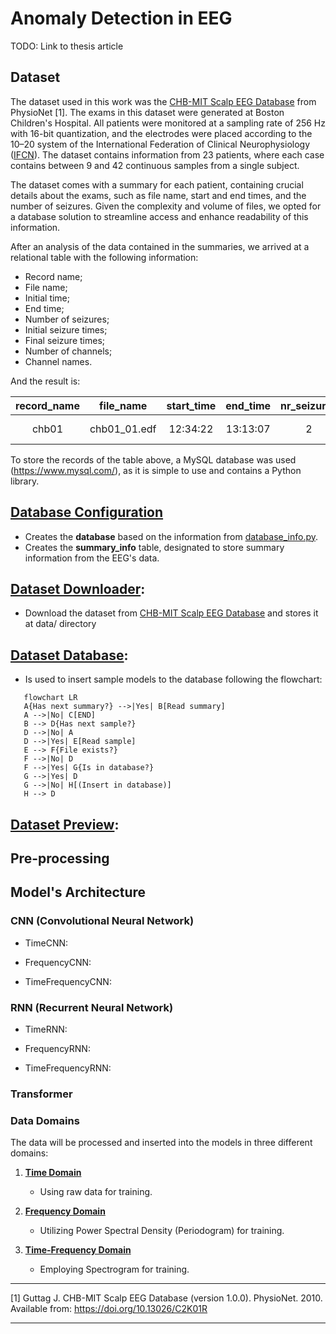 # Anomaly Detection in EEG

TODO: Link to thesis article

## Dataset

The dataset used in this work was the [CHB-MIT Scalp EEG Database](https://physionet.org/physiobank/database/chbmit/) from PhysioNet [1]. The exams in this dataset were generated at Boston Children's Hospital. All patients were monitored at a sampling rate of 256 Hz with 16-bit quantization, and the electrodes were placed according to the 10–20 system of the International Federation of Clinical Neurophysiology ([IFCN](https://www.ifcn.info/)). The dataset contains information from 23 patients, where each case contains between 9 and 42 continuous samples from a single subject.

The dataset comes with a summary for each patient, containing crucial details about the exams, such as file name, start and end times, and the number of seizures. Given the complexity and volume of files, we opted for a database solution to streamline access and enhance readability of this information.

After an analysis of the data contained in the summaries, we arrived at a relational table with the following information:

- Record name;
- File name;
- Initial time;
- End time;
- Number of seizures;
- Initial seizure times;
- Final seizure times;
- Number of channels;
- Channel names.

And the result is:

| record_name |  file_name   | start_time | end_time | nr_seizures | start_seizure | end_seizure | nr_channels |   ds_channels    |
| :---------: | :----------: | :--------: | :------: | :---------: | :-----------: | :---------: | :---------: | :--------------: |
|    chb01    | chb01_01.edf |  12:34:22  | 13:13:07 |      2      |  1862, 2000   | 1963, 2213  |     24      | FP1-F7,F7-T7,... |

To store the records of the table above, a MySQL database was used (https://www.mysql.com/), as it is simple to use and contains a Python library.

## [Database Configuration](https://github.com/luizantoniona/eeg-anomaly-detection/blob/main/database_configuration.ipynb)
- Creates the **database** based on the information from [database_info.py](https://github.com/luizantoniona/eeg-anomaly-detection/blob/main/database/database_info.py).
- Creates the **summary_info** table, designated to store summary information from the EEG's data.

## [Dataset Downloader](https://github.com/luizantoniona/eeg-anomaly-detection/blob/main/dataset_downloader.ipynb):
- Download the dataset from [CHB-MIT Scalp EEG Database](https://physionet.org/physiobank/database/chbmit/) and stores it at data/ directory

## [Dataset Database](https://github.com/luizantoniona/eeg-anomaly-detection/blob/main/dataset_database.ipynb):
- Is used to insert sample models to the database following the flowchart:
  
```mermaid
   flowchart LR
   A{Has next summary?} -->|Yes| B[Read summary]
   A -->|No| C[END]
   B --> D{Has next sample?}
   D -->|No| A
   D -->|Yes| E[Read sample]
   E --> F{File exists?}
   F -->|No| D
   F -->|Yes| G{Is in database?}
   G -->|Yes| D
   G -->|No| H[(Insert in database)]
   H --> D
```

## [Dataset Preview](https://github.com/luizantoniona/eeg-anomaly-detection/blob/main/dataset_preview.ipynb):

## Pre-processing

## Model's Architecture

### CNN (Convolutional Neural Network)

- TimeCNN:

- FrequencyCNN:

- TimeFrequencyCNN:

### RNN (Recurrent Neural Network)
- TimeRNN:

- FrequencyRNN:

- TimeFrequencyRNN:

### Transformer

### Data Domains
The data will be processed and inserted into the models in three different domains:

1. **[Time Domain](https://github.com/luizantoniona/eeg-anomaly-detection/blob/main/training_time.ipynb)**
   - Using raw data for training.

2. **[Frequency Domain](https://github.com/luizantoniona/eeg-anomaly-detection/blob/main/training_frequency.ipynb)**
   - Utilizing Power Spectral Density (Periodogram) for training.

3. **[Time-Frequency Domain](https://github.com/luizantoniona/eeg-anomaly-detection/blob/main/training_time_frequency.ipynb)**
   - Employing Spectrogram for training.

---

[1] Guttag J. CHB-MIT Scalp EEG Database (version 1.0.0). PhysioNet. 2010. Available from: https://doi.org/10.13026/C2K01R

---